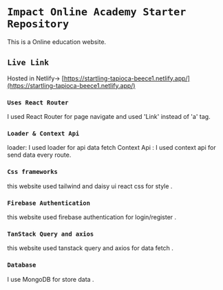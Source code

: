 # `Impact Online Academy Starter Repository`

This is a Online education website.

## `Live Link`

Hosted in Netlify-> [https://startling-tapioca-beece1.netlify.app/](https://startling-tapioca-beece1.netlify.app/)

### `Uses React Router`

I used React Router for page navigate and used 'Link' instead of 'a' tag.

### `Loader & Context Api`

loader: I used loader for api data fetch
Context Api : I used context api for send data every route.

### `Css frameworks `

this website used tailwind and daisy ui react css for style .

### `Firebase Authentication`

this website used firebase authentication for login/register .

### `TanStack Query and axios`

this website used tanstack query and axios for data fetch .

### `Database`

I use MongoDB for store data .
